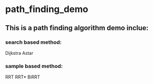 # path_finding_demo
## This is a path finding algorithm demo inclue: 
### search based method:
Dijkstra
Astar
### sample based method:
RRT
RRT*
BiRRT
